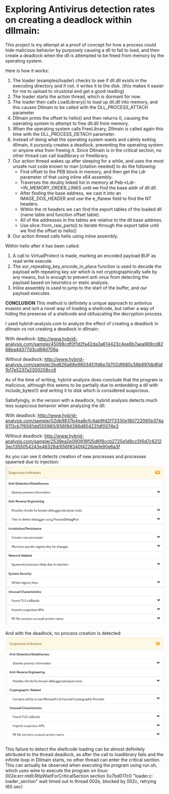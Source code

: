 # Exploring Antivirus detection rates on creating a deadlock within dllmain:

This project is my attempt at a proof of concept for how a process could hide malicious behavior by purposely causing a 
dll to fail to load, and then create a deadlock when the dll is attempted to be freed from memory by the operating system.


Here is how it works:

1. The loader (examples/loader) checks to see if dll.dll exists in the executing directory and if not, it writes it to the disk. (this makes it easier for me to upload to virustotal and get a good reading)
2. The loader starts the action thread, which is dormant for now.
3. The loader then calls LoadLibrary() to load up dll.dll into memory, and this causes Dllmain to be called with the DLL_PROCESS_ATTACH parameter
4. Dllmain prints the offset to hello() and then returns 0, causing the operating system to attempt to free dll.dll from memory.
5. When the operating system calls FreeLibrary, Dllmain is called again this time with the DLL_PROCESS_DETACH parameter.
6. Instead of doing what the operating system wants and calmly exiting dllmain, it purposly creates a deadlock, preventing the operating system or anyone else from freeing it. Since Dllmain is in the critical section, no other thread can call loadlibrary or freelibrary.
7. Our action thread wakes up after sleeping for a while, and uses the most unsafe rust code known to man \[citation needed\] to do the following:
   * Find offset to the PEB block in memory, and then get the Ldr parameter of that using inline x64 assembly.
   * Traverses the doubly linked list in memory at Peb->Ldr->IN_MEMORY_ORDER_LINKS until we find the base addr of dll.dll.
   * After finding the base address, we cast it into an IMAGE_DOS_HEADER and use the e_lfanew field to find the NT headers.
   * Within the nt headers we can find the export tables of the loaded dll (name table and function offset table).
   * All of the addresses in the tables are relative to the dll base address.
   * Use slice::from_raw_parts() to iterate through the export table until we find the offset to hello()
8. Our action thread calls hello using inline assembly.


Within hello after it has been called:

1. A call to VirtualProtect is made, marking an encoded payload BUF as read write execute.
2. The xor_repeating_key_encode_in_place function is used to decode the payload with repeating key xor which is not cryptographically safe by any means, but is enough to prevent anti virus from detecting the payload based on heuristics or static analysis.
3. Inline assembly is used to jump to the start of the buffer, and our payload executes.




**CONCLUSION**
This method is definitely a unique approach to antivirus evasion and isnt a novel way of loading a shellcode, but rather 
a way of hiding the presense of a shellcode and obfuscating the decryption process.

I used hybrid-analysis.com to analyze the effect of creating a deadlock in dllmain vs not creating a deadlock in dllmain:

With deadlock: http://www.hybrid-analysis.com/sample/45098cdf0f1d2fa42da3a614423c4ee8b7aea989cd8268ea4d377d3cd69d706a

Without deadlock: http://www.hybrid-analysis.com/sample/2bd826a68e9803451fd6e7d702df680c58b897db8faf1b17e5237a2300208cc6


As of the time of writing, hybrid-analysis does conclude that the program is malicious, although this seems to be partially
due to embedding a dll with include_bytes!() and writing it to disk which is considered suspicious.

Satisfyingly, in the version with a deadlock, hybrid analysis detects much less suspicious behavior when analyzing the dll:

With deadlock: http://www.hybrid-analysis.com/sample/02db9837b4ea8cfc4ab9fd2f73330e180722065b374a9113cb7f6561dd555960/656f84386d854231df0074e3

Without deadlock: http://www.hybrid-analysis.com/sample/2539ea2e090916f05d6f8ccb2725e1d8cc5f6d7c62123ec1355054243e48328d/656f8340f4226defe90e6a3f

As you can see it detects creation of new processes and processes spawned due to injection:\
![](no_deadlock_dll.png "without deadlock")


And with the deadlock, no process creation is detected:\
![](dll_with_deadlock.png)

This failure to detect the shellcode loading can be almost definitely attributed to the thread deadlock, as after the call
to loadlibrary fails and the infinite loop in Dllmain starts, no other thread can enter the critical section. This can 
actually be observed when executing the program using run.sh, which uses wine to execute the program on linux:
002e:err:ntdll:RtlpWaitForCriticalSection section 0x7bd017c0 "loader.c: loader_section" wait timed out in thread 002e, blocked by 002c, retrying (60 sec)
